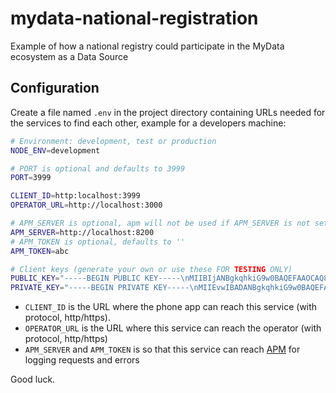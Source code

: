 # mydata-national-registration

Example of how a national registry could participate in the MyData ecosystem as a Data Source

## Configuration

Create a file named `.env` in the project directory containing URLs needed for the services to find each other, example for a developers machine:

```bash
# Environment: development, test or production
NODE_ENV=development

# PORT is optional and defaults to 3999
PORT=3999

CLIENT_ID=http:localhost:3999
OPERATOR_URL=http://localhost:3000

# APM_SERVER is optional, apm will not be used if APM_SERVER is not set
APM_SERVER=http://localhost:8200
# APM_TOKEN is optional, defaults to ''
APM_TOKEN=abc

# Client keys (generate your own or use these FOR TESTING ONLY)
PUBLIC_KEY="-----BEGIN PUBLIC KEY-----\nMIIBIjANBgkqhkiG9w0BAQEFAAOCAQ8AMIIBCgKCAQEAv/MgNZvi0YRhA0FePG6t\ne32qMz37tD1t6mKeVolt6OZt6pblbCIfIW7J99jyKy3Zk2aZF/Eerr86qjKFwGro\nAmGT4VN7bEtHOFnpj4jFf3wvo7weyRHBIh9rc5LJtZ8k1MWYGDqxT/H835ZhxMrI\niUHPVLB6JKhEBk1h8gHSJdH574T8ZNc4jrMgapOgCJqzP7OSpOEus3nRfv9vKMD8\nRGESJukNwj0Vxf4FlkuqPGhsp6ImRPKnvdCPnfInx2IEcgS3UU7sV6B7k14lzepl\n313KzFpbrS1qXbuEhwLsvIthNKqA5C/YOpiJz7NlC+sOQw8QxMLfTq9WmSuQ4HKn\n6QIDAQAB\n-----END PUBLIC KEY-----\n"
PRIVATE_KEY="-----BEGIN PRIVATE KEY-----\nMIIEvwIBADANBgkqhkiG9w0BAQEFAASCBKkwggSlAgEAAoIBAQC/8yA1m+LRhGED\nQV48bq17faozPfu0PW3qYp5WiW3o5m3qluVsIh8hbsn32PIrLdmTZpkX8R6uvzqq\nMoXAaugCYZPhU3tsS0c4WemPiMV/fC+jvB7JEcEiH2tzksm1nyTUxZgYOrFP8fzf\nlmHEysiJQc9UsHokqEQGTWHyAdIl0fnvhPxk1ziOsyBqk6AImrM/s5Kk4S6zedF+\n/28owPxEYRIm6Q3CPRXF/gWWS6o8aGynoiZE8qe90I+d8ifHYgRyBLdRTuxXoHuT\nXiXN6mXfXcrMWlutLWpdu4SHAuy8i2E0qoDkL9g6mInPs2UL6w5DDxDEwt9Or1aZ\nK5DgcqfpAgMBAAECggEBAKmQdvWknbwEO0cK6dps0yfyHPZjXQUd9wlE0ScVBFjn\nplXDsyvRALsiCZy+sz9do4TI75js0fQAziwnsWwHhKkF1gMJIlDKN0Iae27mncE+\nzT7RIkjxPDGOm/dexn2A9qJXY0KUJqq+1GoXiIq1sG1AC41+0IetdVoz5cBJx4DL\n8n8RuRHdayMGYovhidxZIzNsD4ClBTHIpXg04PKgzd6zGfD3rqPrmPauPcoqWPKB\nzFL2LdFvN2t60Zw94AnfXN7khTxd2c1017B2aFr0HGog8kn+sWPqc/45Uc7sBusz\nZWCgQR5VTZ48mfaNDMky0pG2DBjQTXNp+fsRXU+HJZkCgYEA7Ph+WWXQfOPNWgCh\nSLmC3G9ct0CQLJ/FTYyWD2wwC85tPQCNjeCuphUX8OkYmpq3jlXkmc0d6VqMBDDE\nex8THpfJ1w7SIN5EVHE4REF6Kvjq3auv3LXj1KWvkCEOV03knyLIbY8T1xoKhkyK\nx+uFKE0CQaAbtqDTgqd5m74v4EsCgYEAz10eAFN7YLChY2OkA1sSbcGnMITHjyzp\nGEU/3XqsKHzz0ikMLoLx5eU0Rm4AXSAnOHyfHSmRcGIAhcVION4Lo0sUM6S8mgpi\nwQtSY1VbgxBqVAwHeRdNcO0Knn9z4Z/iFpbnT+jXpHbi7jYkjrOIgUFH9P2Y4ki9\n50EWn9ByABsCgYEAs6jmajLF8Znoe78UiIWVUDjiC1FYvWxYcyYOMx0sBBd6PJCp\nwZJB90rwvsaKz9RTLAe07GJVtjDfDOJIZKw3m68q6PCkoSTCm17HcQBPdjsIHg3n\npCcG15bSVyyoqco1de0yFdYvDZsBtbZcVZwbdWWFO2n++ORP17PPgCOeOqcCgYAC\neJyb6mLFAzXZJl3VAGfW0QD6DgsGxMU+WczqCcU1ck/BiGWxxDO3xqR51mPAuFpf\nTPTkdxNZoIFbFr/GlbbTylhCSUtKFqeYn1brAiBmDnMF72LDaaitmNWQj/pEjRA3\nrrKw/BhdyGDp79E9thwBVlLSM5d30uAYemkXnHdPUwKBgQC1qURMS8K6tZdpxOcP\nn3SXm+kzQ6l8uTzUCa7OtokwzteG0wgbq211eUwHz/w5ZWm5WELEN/pYoIbiIQ0Y\nCmx4cdQdj30a+bIj3gKb9ZNxZobY5Fwu/YlsntG47kJLzIVBe/Pb+OQnE93ayD1c\nDNGvM0BRQBe5Q4QKhecExBAIGw==\n-----END PRIVATE KEY-----\n"
```

- `CLIENT_ID` is the URL where the phone app can reach this service (with protocol, http/https).
- `OPERATOR_URL` is the URL where this service can reach the operator (with protocol, http/https)
- `APM_SERVER` and `APM_TOKEN` is so that this service can reach [APM](https://www.npmjs.com/package/elastic-apm-node) for logging requests and errors

Good luck.

